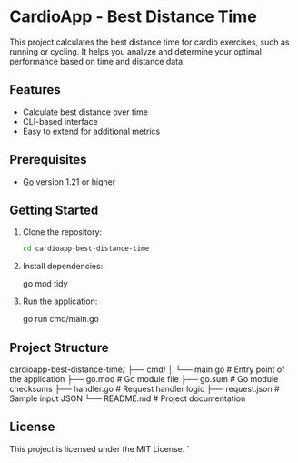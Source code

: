 # CardioApp - Best Distance Time

This project calculates the best distance time for cardio exercises, such as running or cycling. It helps you analyze and determine your optimal performance based on time and distance data.

## Features

- Calculate best distance over time
- CLI-based interface
- Easy to extend for additional metrics

## Prerequisites

- [Go](https://golang.org/dl/) version 1.21 or higher

## Getting Started

1. Clone the repository:

   ```bash
   cd cardioapp-best-distance-time
   

2. Install dependencies:

   
   go mod tidy
   

3. Run the application:

   
   go run cmd/main.go
   

## Project Structure


cardioapp-best-distance-time/
├── cmd/
│   └── main.go         # Entry point of the application
├── go.mod              # Go module file
├── go.sum              # Go module checksums
├── handler.go          # Request handler logic
├── request.json        # Sample input JSON
└── README.md           # Project documentation


## License

This project is licensed under the MIT License.
`